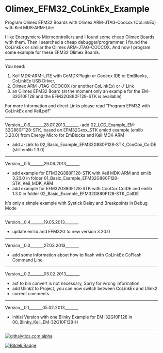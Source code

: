 Olimex_EFM32_CoLinkEx_Example
=============================

Program Olimex EFM32 Boards with Olimex ARM-JTAG-Coocox (CoLinkEx) with Keil MDK-ARM-Lite:

I like Energymicro Microcontrollers and I found some cheap Olimex Boards with them. 
Then I searched a cheap debugger/programmer, I found the CoLinkEx or similar the 
Olimex ARM-JTAG-COOCOX. And now I program some example for these EFM32 Olimex Boards.


___________________________

You need:

1. Keil MDK-ARM-LITE with CoMDKPlugin or Coocox IDE or EmBlocks, CoLinkEx USB Driver,
2. Olimex ARM-JTAG-COOCOX (or another CoLinkEx) or J-Link
3. an Olimex EFM32 Board 
(at the moment only an example for the EM-32G10F128 and the EFM32G880F128-STK is available)

For more Information and direct Links please read "Program EFM32 with CoLinkEx and Keil.pdf"
___________________________

Version__0.6_______28.07.2013_______
-add 02_LCD_Example_EM-32G880F128-STK, based on EFM32Gxxx_STK emlcd example (emlib 3.20.0) 
from Energy Micro for EmBlocks and Keil MDK-ARM
-  add J-Link to 02_Basic_Example_EFM32G880F128-STK_CooCox_CoIDE (still emlib 1.3.0)

___________________________

Version__0.5_______29.06.2013_______
- add example for EFM32G880F128-STK with Keil MDK-ARM and emlib 3.20.0
in folder 01_Basic_Example_EFM32G880F128-STK_Keil_MDK_ARM
- add example for EFM32G880F128-STK with CooCox CoIDE and emlib 1.3.0
in folder 02_Basic_Example_EFM32G880F128-STK_CoIDE

It's only a simple example with Systick Delay and Breakpoints in Debug Mode

___________________________

Version__0.4_______19.05.2013_______
- update emlib and EFM32G to new version 3.20.0

___________________________

Version__0.3_______27.03.2013_______

- add some Information about how to flash with CoLinkEx CoFlash Command Line

___________________________

Version__0.2_______06.02.2013_______

- axf to bin convert is not necessary, Sorry for wrong information
- add Ulink2 to Project, you can now switch between CoLinkEx and Ulink2
- correct comments

___________________________

Version__0.1_______05.02.2013_______ 

- Initial Version with one Blinky Example for EM-32G10F128 in 
00_Blinky_Keil_EM-32G10F128-H

___________________________

[![githalytics.com alpha](https://cruel-carlota.pagodabox.com/186d4a7ac27adcbf9b13761e64bb4288 "githalytics.com")](http://githalytics.com/nopeppermint/Olimex_EFM32_CoLinkEx_Example)

[![Bitdeli Badge](https://d2weczhvl823v0.cloudfront.net/nopeppermint/Olimex_EFM32_CoLinkEx_Example/trend.png)](https://bitdeli.com/free "Bitdeli Badge")